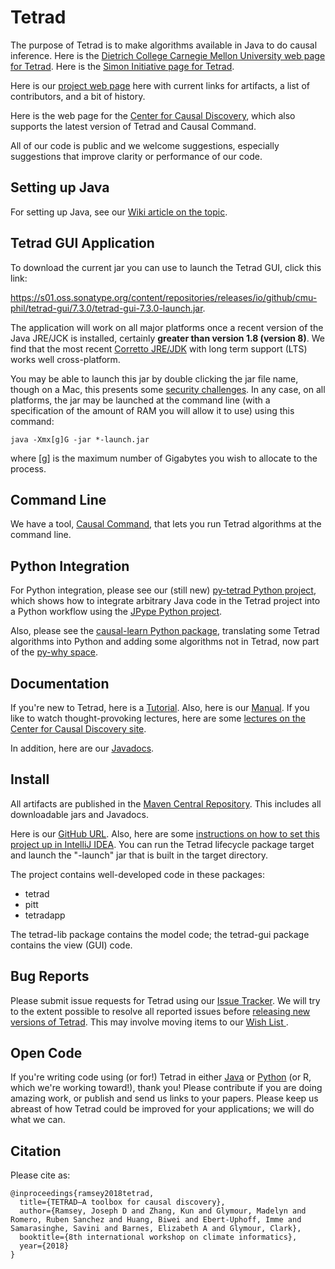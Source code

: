 # Tetrad

The purpose of Tetrad is to make algorithms available in Java to do causal inference. Here is
the [Dietrich College Carnegie Mellon University web page for Tetrad](https://www.cmu.edu/dietrich/news/news-stories/2020/august/tetrad-sail.html).
Here is
the [Simon Initiative page for Tetrad](https://www.cmu.edu/simon/open-simon/toolkit/tools/learning-tools/tetrad.html).

Here is our [project web page](https://sites.google.com/view/tetradcausal) here with current links for artifacts, a list
of contributors, and a bit of history.

Here is the web page for the [Center for Causal Discovery](https://www.ccd.pitt.edu/), which also supports the latest
version of Tetrad and Causal Command.

All of our code is public and we welcome suggestions, especially suggestions that improve clarity or performance of our code.

## Setting up Java

For setting up Java, see our [Wiki article on the topic](https://github.com/cmu-phil/tetrad/wiki/Setting-up-Java:-Tutorial-for-Newbies-and-Experts-Alike).

## Tetrad GUI Application

To download the current jar you can use to launch the Tetrad GUI, click this link:

https://s01.oss.sonatype.org/content/repositories/releases/io/github/cmu-phil/tetrad-gui/7.3.0/tetrad-gui-7.3.0-launch.jar.

The application will work on all major platforms once a recent version of the Java JRE/JCK is installed, certainly
__greater than version 1.8 (version 8)__. We find that the most
recent [Corretto JRE/JDK](https://aws.amazon.com/corretto/?filtered-posts.sort-by=item.additionalFields.createdDate&filtered-posts.sort-order=desc)
with long term support (LTS) works well cross-platform.

You may be able to launch this jar by double clicking the jar file name, though on a Mac, this presents
some [security challenges](https://github.com/cmu-phil/tetrad/wiki/Dealing-with-Tetrad-on-a-Mac:--Security-Issues). In
any case, on all platforms, the jar may be launched at the command line (with a specification of the amount of RAM you
will allow it to use) using this command:

```
java -Xmx[g]G -jar *-launch.jar
```

where [g] is the maximum number of Gigabytes you wish to allocate to the process.

## Command Line

We have a tool, [Causal Command](https://github.com/bd2kccd/causal-cmd), that lets you run Tetrad algorithms at the
command line.

## Python Integration

For Python integration, please see our (still new) [py-tetrad Python project](https://github.com/cmu-phil/py-tetrad),
which shows how to integrate arbitrary Java code in the Tetrad project into a Python workflow using
the [JPype Python project](https://jpype.readthedocs.io/en/latest/).

Also, please see the [causal-learn Python package](https://causal-learn.readthedocs.io/en/latest/), translating some
Tetrad algorithms into Python and adding some algorithms not in Tetrad, now part of the [py-why space](https://github.com/py-why).

## Documentation

If you're new to Tetrad, here is
a [Tutorial](https://rawgit.com/cmu-phil/tetrad/development/tetrad-gui/src/main/resources/resources/javahelp/manual/tetrad_tutorial.html).
Also, here is
our [Manual](https://htmlpreview.github.io/?https:///github.com/cmu-phil/tetrad/blob/development/docs/manual/index.html).
If you like to watch thought-provoking lectures, here are
some [lectures on the Center for Causal Discovery site](https://www.ccd.pitt.edu/video-tutorials/).

In addition, here are our [Javadocs](https://www.phil.cmu.edu/tetrad-javadocs/7.3.0/lib/).

## Install

All artifacts are published in
the [Maven Central Repository](https://s01.oss.sonatype.org/content/repositories/releases/io/github/cmu-phil/). This
includes all downloadable jars and Javadocs.

Here is our [GitHub URL](https://github.com/cmu-phil/tetrad). Also, here are
some [instructions on how to set this project up in IntelliJ IDEA](https://github.com/cmu-phil/tetrad/wiki/Setting-up-Tetrad-in-IntelliJ-IDEA).
You can run the Tetrad lifecycle package target and launch the "-launch" jar that is built in the target directory.

The project contains well-developed code in these packages:

* tetrad
* pitt
* tetradapp

The tetrad-lib package contains the model code; the tetrad-gui package contains the view (GUI) code.

## Bug Reports

Please submit issue requests for Tetrad using our [Issue Tracker](https://github.com/cmu-phil/tetrad/issues). We will
try to the extent possible to resolve all reported issues
before [releasing new versions of Tetrad](https://github.com/cmu-phil/tetrad/releases). This may involve moving items to
our [Wish List
](https://github.com/cmu-phil/tetrad/wiki/Current-Wish-List).

## Open Code

If you're writing code using (or for!) Tetrad in either [Java](https://github.com/cmu-phil/tetrad) or [Python](https://github.com/cmu-phil/py-tetrad) (or R, which we're working toward!), thank you! Please contribute if you are doing amazing work, or publish and send us links to your papers. Please keep us abreast of how Tetrad could be improved for your applications; we will do what we can.

## Citation

Please cite as:

```
@inproceedings{ramsey2018tetrad,
  title={TETRAD—A toolbox for causal discovery},
  author={Ramsey, Joseph D and Zhang, Kun and Glymour, Madelyn and Romero, Ruben Sanchez and Huang, Biwei and Ebert-Uphoff, Imme and Samarasinghe, Savini and Barnes, Elizabeth A and Glymour, Clark},
  booktitle={8th international workshop on climate informatics},
  year={2018}
}
```
